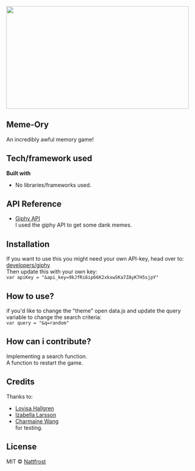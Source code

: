 <img src="https://media.giphy.com/media/3o6gbbuLW76jkt8vIc/giphy.gif" width="480" height="270">

## Meme-Ory
An incredibly awful memory game!

## Tech/framework used
<b>Built with</b>
- No libraries/frameworks used.

## API Reference
- [Giphy API](https://developers.giphy.com/)<br></b>
	I used the giphy API to get some dank memes.

## Installation
If you want to use this you might need your own API-key, head over to:
[developers/giphy](https://developers.giphy.com/dashboard/?create=true)<br></b>
Then update this with your own key: <br></b>
`var apiKey = "&api_key=9kJfRi6ip66K2xkxwSKa7ZAyK7H5sjpY"`

## How to use?
if you'd like to change the "theme" open data.js and update the query variable to change the search criteria:<br></b>
`var query = "&q=random"`

## How can i contribute?
Implementing a search function. <br>
A function to restart the game.

## Credits
Thanks to:
- [Lovisa Hallgren](https://github.com/lovisahallgren)
- [Izabella Larsson](https://github.com/izabellalarsson)
- [Charmaine Wang](https://github.com/charmaine-wang) <br>
for testing.


## License
MIT © [Nattfrost](https://github.com/Nattfrost)
